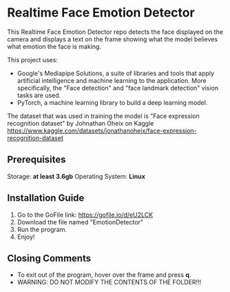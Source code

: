 # Realtime Face Emotion Detector

This Realtime Face Emotion Detector repo detects the face displayed on the camera and displays
a text on the frame showing what the model believes what emotion the face is making.

This project uses:
 - Google's Mediapipe Solutions, a suite of libraries and tools that apply artificial intelligence and machine learning to the application.
 More specifically, the "Face detection" and "face landmark detection" vision tasks are used.
 - PyTorch, a machine learning library to build a deep learning model.

The dataset that was used in training the model is "Face expression recognition dataset" by Johnathan Oheix on Kaggle
https://www.kaggle.com/datasets/jonathanoheix/face-expression-recognition-dataset

## Prerequisites
Storage: **at least 3.6gb**
Operating System: **Linux**

## Installation Guide
 1. Go to the GoFile link: https://gofile.io/d/eU2LCK
 2. Download the file named "EmotionDetector"
 3. Run the program.
 4. Enjoy!

## Closing Comments
 - To exit out of the program, hover over the frame and press **q**.
 - WARNING: DO NOT MODIFY THE CONTENTS OF THE FOLDER!!!
